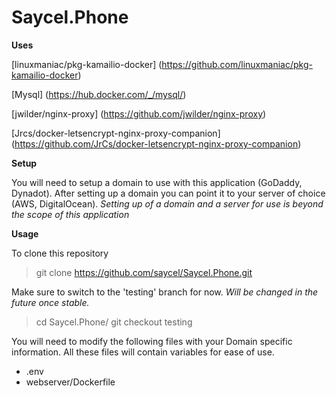 # Saycel.Phone

**Uses**

[linuxmaniac/pkg-kamailio-docker] (https://github.com/linuxmaniac/pkg-kamailio-docker)

[Mysql] (https://hub.docker.com/_/mysql/)

[jwilder/nginx-proxy] (https://github.com/jwilder/nginx-proxy)

[Jrcs/docker-letsencrypt-nginx-proxy-companion] (https://github.com/JrCs/docker-letsencrypt-nginx-proxy-companion)


**Setup**

You will need to setup a domain to use with this application 
(GoDaddy, Dynadot). After setting up a domain you can point it to 
your server of choice (AWS, DigitalOcean).
*Setting up of a domain and a server for use is beyond the scope 
of this application*

**Usage**

To clone this repository

> git clone https://github.com/saycel/Saycel.Phone.git


Make sure to switch to the 'testing' branch for now. _Will be 
changed in the future once stable._

> cd Saycel.Phone/
> git checkout testing


You will need to modify the following files with your Domain 
specific information. All these files will contain variables for 
ease of use.

- .env
- webserver/Dockerfile
